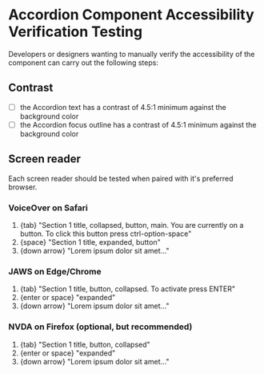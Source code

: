 # Accordion Component Accessibility Verification Testing

Developers or designers wanting to manually verify the accessibility of the
component can carry out the following steps:

## Contrast

- [ ] the Accordion text has a contrast of 4.5:1 minimum against the background
      color
- [ ] the Accordion focus outline has a contrast of 4.5:1 minimum against the
      background color

## Screen reader

Each screen reader should be tested when paired with it's preferred browser.

### VoiceOver on Safari

1. {tab} "Section 1 title, collapsed, button, main. You are currently on a
   button. To click this button press ctrl-option-space"
2. {space} "Section 1 title, expanded, button"
3. {down arrow} "Lorem ipsum dolor sit amet..."

### JAWS on Edge/Chrome

1. {tab} "Section 1 title, button, collapsed. To activate press ENTER"
2. {enter or space} "expanded"
3. {down arrow} "Lorem ipsum dolor sit amet..."

### NVDA on Firefox (optional, but recommended)

1. {tab} "Section 1 title, button, collapsed"
2. {enter or space} "expanded"
3. {down arrow} "Lorem ipsum dolor sit amet..."
